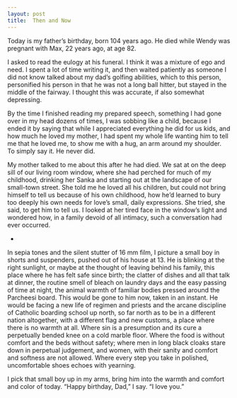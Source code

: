 ```yaml
---
layout: post
title:  Then and Now
---
```

Today is my father’s birthday, born 104 years ago. He died while Wendy was pregnant with Max, 22 years ago, at age 82.

I asked to read the eulogy at his funeral. I think it was a mixture of ego and need. I spent a lot of time writing it, and then waited patiently as someone I did not know talked about my dad’s golfing abilities, which to this person, personified his person in that he was not a long ball hitter, but stayed in the middle of the fairway. I thought this was accurate, if also somewhat depressing.

By the time I finished reading my prepared speech, something I had gone over in my head dozens of times, I was sobbing like a child, because I ended it by saying that while I appreciated everything he did for us kids, and how much he loved my mother, I had spent my whole life wanting him to tell me that he loved me, to show me with a hug, an arm around my shoulder. To simply say it. He never did.

My mother talked to me about this after he had died. We sat at on the deep sill of our living room window, where she had perched for much of my childhood, drinking her Sanka and starting out at the landscape of our small-town street. She told me he loved all his children, but could not bring himself to tell us because of his own childhood, how he’d learned to bury too deeply his own needs for love’s small, daily expressions. She tried, she said, to get him to tell us. I looked at her tired face in the window’s light and wondered how, in a family devoid of all intimacy, such a conversation had ever occurred.

+

In sepia tones and the silent stutter of 16 mm film, I picture a small boy in shorts and suspenders, pushed out of his house at 13. He is blinking at the right sunlight, or maybe at the thought of leaving behind his family, this place where he has felt safe since birth; the clatter of dishes and all that talk at dinner, the routine smell of bleach on laundry days and the easy passing of time at night, the animal warmth of familiar bodies pressed around the Parcheesi board. This would be gone to him now, taken in an instant. He would be facing a new life of regimen and priests and the arcane discipline of Catholic boarding school up north, so far north as to be in a different nation altogether, with a different flag and new customs, a place where there is no warmth at all. Where sin is a presumption and its cure a perpetually bended knee on a cold marble floor. Where the food is without comfort and the beds without safety; where men in long black cloaks stare down in perpetual judgement, and women, with their sanity and comfort and softness are not allowed. Where every step you take in polished, uncomfortable shoes echoes with yearning.

I pick that small boy up in my arms, bring him into the warmth and comfort and color of today. “Happy birthday, Dad,” I say. “I love you.”

